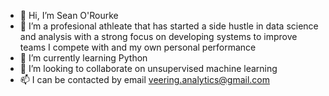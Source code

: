 - 👋 Hi, I’m Sean O'Rourke
- 👀 I’m a profesional athleate that has started a side hustle in data science and analysis with a strong focus on developing systems to improve teams I compete with and my own personal performance
- 🌱 I’m currently learning Python
- 💞️ I’m looking to collaborate on unsupervised machine learning
- 📫 I can be contacted by email veering.analytics@gmail.com

<!---
oro-sean/oro-sean is a ✨ special ✨ repository because its `README.md` (this file) appears on your GitHub profile.
You can click the Preview link to take a look at your changes.
--->
